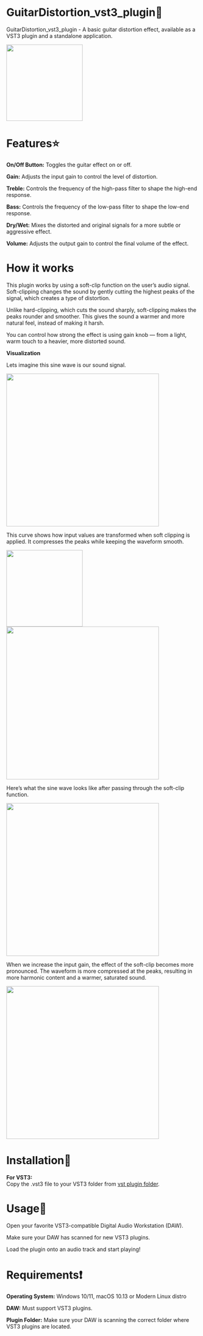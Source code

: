 # GuitarDistortion_vst3_plugin🎸
GuitarDistortion_vst3_plugin - A basic guitar distortion effect, available as a VST3 plugin and a standalone application.

<img src="https://github.com/user-attachments/assets/fd42be34-3ff8-4549-99b8-14603a6bea04" width="200">

# Features⭐
__On/Off Button:__ Toggles the guitar effect on or off.

__Gain:__ Adjusts the input gain to control the level of distortion.

__Treble:__ Controls the frequency of the high-pass filter to shape the high-end response.

__Bass:__ Controls the frequency of the low-pass filter to shape the low-end response.

__Dry/Wet:__ Mixes the distorted and original signals for a more subtle or aggressive effect.

__Volume:__ Adjusts the output gain to control the final volume of the effect.


# How it works
This plugin works by using a soft-clip function on the user’s audio signal. Soft-clipping changes the sound by gently cutting the highest peaks of the signal, which creates a type of distortion.

Unlike hard-clipping, which cuts the sound sharply, soft-clipping makes the peaks rounder and smoother. This gives the sound a warmer and more natural feel, instead of making it harsh.

You can control how strong the effect is using gain knob — from a light, warm touch to a heavier, more distorted sound.

__Visualization__

Lets imagine this sine wave is our sound signal.  

<img src="https://github.com/user-attachments/assets/51eb3347-b54e-4d72-86d5-3d7e7a3b666c" width="400">

This curve shows how input values are transformed when soft clipping is applied.
It compresses the peaks while keeping the waveform smooth.

<img src="https://github.com/user-attachments/assets/d1464efc-ad0d-4394-ab96-509eb8e74c7a" width="200">
<img src="https://github.com/user-attachments/assets/f9e10bc1-b80f-4aa4-afee-721bf9a9f552" width="400">





Here’s what the sine wave looks like after passing through the soft-clip function.

<img src="https://github.com/user-attachments/assets/11cc43a1-7581-4f1b-925b-2f3a155cf3e7" width="400">

When we increase the input gain, the effect of the soft-clip becomes more pronounced.
The waveform is more compressed at the peaks, resulting in more harmonic content and a warmer, saturated sound.

<img src="https://github.com/user-attachments/assets/ecc72974-1396-4917-a777-ced59dd9db4b" width="400">


# Installation📁
 __For VST3:__   
Copy the .vst3 file to your VST3 folder from [vst plugin folder](https://github.com/KOODIJONI/GuitarDistortion_vst3_plugin/tree/main/rokPedal_vst3).

# Usage🎵
Open your favorite VST3-compatible Digital Audio Workstation (DAW).

Make sure your DAW has scanned for new VST3 plugins.

Load the plugin onto an audio track and start playing!

# Requirements❗
**Operating System:**   Windows 10/11, macOS 10.13  or Modern Linux distro

**DAW:** Must support VST3 plugins.

**Plugin Folder:** Make sure your DAW is scanning the correct folder where VST3 plugins are located.



